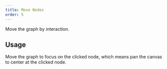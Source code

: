```yaml
---
title: Move Nodes
order: 5
---
```


Move the graph by interaction.

## Usage

Move the graph to focus on the clicked node, which means pan the canvas to center at the clicked node.
